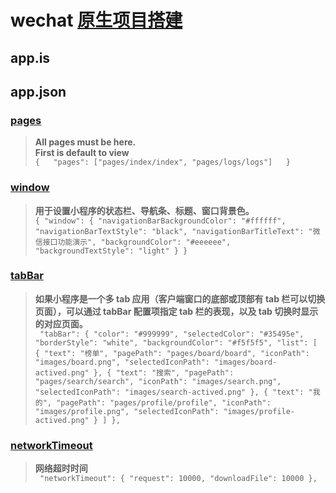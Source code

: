 # wechat [原生项目搭建](https://github.com/zce/weapp-boilerplate)
## app.is
## app.json
### [pages](https://developers.weixin.qq.com/miniprogram/dev/framework/config.html#pages)  
>**All pages must be here.**  
>**First is default to view**  
  >`{  
  "pages": ["pages/index/index", "pages/logs/logs"]  
  }`
### [window](https://developers.weixin.qq.com/miniprogram/dev/framework/config.html#window) 
  >**用于设置小程序的状态栏、导航条、标题、窗口背景色。**  
   >`{
  "window": {
    "navigationBarBackgroundColor": "#ffffff",
    "navigationBarTextStyle": "black",
    "navigationBarTitleText": "微信接口功能演示",
    "backgroundColor": "#eeeeee",
    "backgroundTextStyle": "light"
  }
}`
### [tabBar](https://developers.weixin.qq.com/miniprogram/dev/framework/config.html#tabBar) 
>**如果小程序是一个多 tab 应用（客户端窗口的底部或顶部有 tab 栏可以切换页面），可以通过 tabBar 配置项指定 tab 栏的表现，以及 tab 切换时显示的对应页面。**  
>` "tabBar": {
    "color": "#999999",
    "selectedColor": "#35495e",
    "borderStyle": "white",
    "backgroundColor": "#f5f5f5",
    "list": [
      {
        "text": "榜单",
        "pagePath": "pages/board/board",
        "iconPath": "images/board.png",
        "selectedIconPath": "images/board-actived.png"
      },
      {
        "text": "搜索",
        "pagePath": "pages/search/search",
        "iconPath": "images/search.png",
        "selectedIconPath": "images/search-actived.png"
      },
      {
        "text": "我的",
        "pagePath": "pages/profile/profile",
        "iconPath": "images/profile.png",
        "selectedIconPath": "images/profile-actived.png"
      }
    ]
  },`
  ### [networkTimeout](https://developers.weixin.qq.com/miniprogram/dev/framework/config.html#networkTimeout) 
  >**网络超时时间**  
>` "networkTimeout": {
   "request": 10000,
   "downloadFile": 10000
  },`


